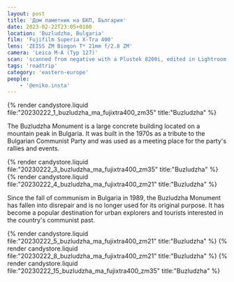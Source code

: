 ```yaml
---
layout: post
title: 'Дом паметник на БКП, България'
date: 2023-02-22T23:05+0100
location: 'Buzludzha, Bulgaria'
film: 'Fujifilm Superia X-Tra 400'
lens: 'ZEISS ZM Biogon T* 21mm f/2.8 ZM'
camera: 'Leica M-A (Typ 127)'
scan: 'scanned from negative with a Plustek 8200i, edited in Lightroom'
tags: 'roadtrip'
category: 'eastern-europe'
people: 
    - '@eniko.insta'
---
```


{% render candystore.liquid file:"20230222_1_buzludzha_ma_fujixtra400_zm35" title:"Buzludzha" %}

The Buzludzha Monument is a large concrete building located on a mountain peak in Bulgaria. It was built in the 1970s as a tribute to the Bulgarian Communist Party and was used as a meeting place for the party's rallies and events.

{% render candystore.liquid file:"20230222_3_buzludzha_ma_fujixtra400_zm35" title:"Buzludzha" %}
{% render candystore.liquid file:"20230222_4_buzludzha_ma_fujixtra400_zm21" title:"Buzludzha" %}

Since the fall of communism in Bulgaria in 1989, the Buzludzha Monument has fallen into disrepair and is no longer used for its original purpose. It has become a popular destination for urban explorers and tourists interested in the country's communist past.

{% render candystore.liquid file:"20230222_5_buzludzha_ma_fujixtra400_zm21" title:"Buzludzha" %}
{% render candystore.liquid file:"20230222_8_buzludzha_ma_fujixtra400_zm21" title:"Buzludzha" %}
{% render candystore.liquid file:"20230222_15_buzludzha_ma_fujixtra400_zm35" title:"Buzludzha" %}